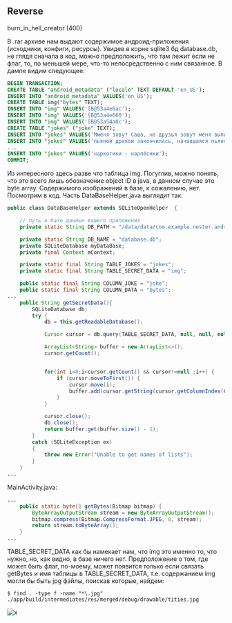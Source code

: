 ## Reverse

burn_in_hell_creator (400)

В .rar архиве нам выдают содержимое андроид-приложения (исходники, конфиги, ресурсы). Увидев в корне sqlite3 бд database.db, не глядя сначала в код, можно предположить, что там лежит если не флаг, то, по меньшей мере, что-то непосредственно с ним связанное. В дампе видим следующее:  
```sql
BEGIN TRANSACTION;
CREATE TABLE "android_metadata" ("locale" TEXT DEFAULT 'en_US');
INSERT INTO "android_metadata" VALUES('en_US');
CREATE TABLE img("bytes" TEXT);
INSERT INTO "img" VALUES('[B@53a4e6ac');
INSERT INTO "img" VALUES('[B@53a4e660');
INSERT INTO "img" VALUES('[B@53a54a0c');
CREATE TABLE "jokes" ("joke" TEXT);
INSERT INTO "jokes" VALUES('Мменя зовут Саша, но друзья зовут меня выпить');
INSERT INTO "jokes" VALUES('пьяной дракой закончилась, начавшаяся пьяной дракой драка');
...
INSERT INTO "jokes" VALUES('наркотики - нарпёсики');
COMMIT;
```
Из интересного здесь разве что таблица img. Погуглив, можно понять, что это всего лишь обозначение object ID в java, в данном случае это byte array. Содержимого изображений в базе, к сожалению, нет. Посмотрим в код. Часть DataBaseHelper.java выглядит так:
```java
public class DataBaseHelper extends SQLiteOpenHelper  {

    // путь к базе данных вашего приложения
    private static String DB_PATH = "/data/data/com.example.nester.androidtask/databases/";

    private static String DB_NAME = "database.db";
    private SQLiteDatabase myDataBase;
    private final Context mContext;

    private static final String TABLE_JOKES = "jokes";
    private static final String TABLE_SECRET_DATA = "img";

    public static final String COLUMN_JOKE = "joke";
    public static final String COLUMN_DATA = "bytes";
...
    public String getSecretData(){
        SQLiteDatabase db;
        try {
            db = this.getReadableDatabase();

            Cursor cursor = db.query(TABLE_SECRET_DATA, null, null, null, null, null, null);

            ArrayList<String> buffer = new ArrayList<>();
            cursor.getCount();


            for(int i=0;i<cursor.getCount() && cursor!=null ;i++) {
                if (cursor.moveToFirst()) {
                    cursor.move(i);
                    buffer.add(cursor.getString(cursor.getColumnIndex(COLUMN_DATA)));
                }
            }

            cursor.close();
            db.close();
            return buffer.get(buffer.size() - 1);
        }
        catch (SQLiteException ex)
        {
            throw new Error("Unable to get names of lists");
        }
    }
...
```  
MainActivity.java:
```java
...
    public static byte[] getBytes(Bitmap bitmap) {
        ByteArrayOutputStream stream = new ByteArrayOutputStream();
        bitmap.compress(Bitmap.CompressFormat.JPEG, 0, stream);
        return stream.toByteArray();
    }
...
```
TABLE_SECRET_DATA как бы намекает нам, что img это именно то, что нужно, но, как видно, в базе ничего нет. Предположение о том, где может быть флаг, по-моему, может появится только если связать getBytes и имя таблицы в TABLE_SECRET_DATA, т.е. содержанием img могли бы быть jpg файлы, поискав которые, найдем:  
```
$ find . -type f -name "*\.jpg"
./app/build/intermediates/res/merged/debug/drawable/tities.jpg
```    
![x](http://i.imgur.com/xADjUtT.png "flag")